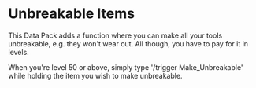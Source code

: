 # Unbreakable Items
This Data Pack adds a function where you can make all your tools unbreakable, e.g. they won't wear out.
All though, you have to pay for it in levels.

When you're level 50 or above, simply type '/trigger Make_Unbreakable' while holding the item you wish to make unbreakable.
